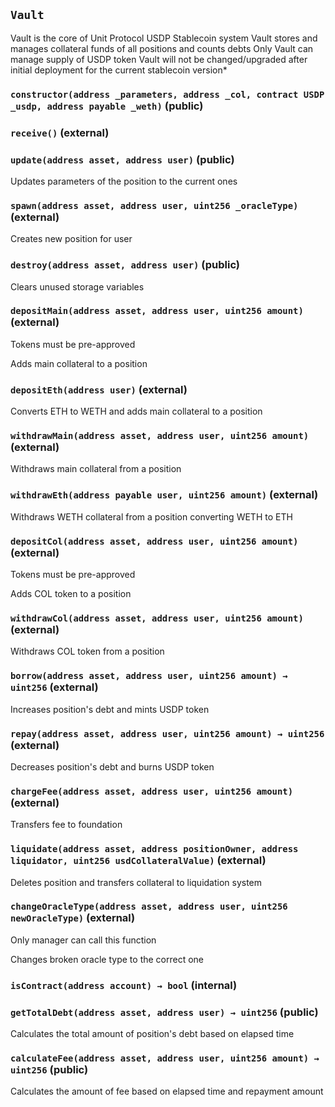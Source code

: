 ## `Vault`

Vault is the core of Unit Protocol USDP Stablecoin system
Vault stores and manages collateral funds of all positions and counts debts
Only Vault can manage supply of USDP token
Vault will not be changed/upgraded after initial deployment for the current stablecoin version*




### `constructor(address _parameters, address _col, contract USDP _usdp, address payable _weth)` (public)





### `receive()` (external)





### `update(address asset, address user)` (public)



Updates parameters of the position to the current ones


### `spawn(address asset, address user, uint256 _oracleType)` (external)



Creates new position for user


### `destroy(address asset, address user)` (public)



Clears unused storage variables


### `depositMain(address asset, address user, uint256 amount)` (external)

Tokens must be pre-approved


Adds main collateral to a position


### `depositEth(address user)` (external)



Converts ETH to WETH and adds main collateral to a position


### `withdrawMain(address asset, address user, uint256 amount)` (external)



Withdraws main collateral from a position


### `withdrawEth(address payable user, uint256 amount)` (external)



Withdraws WETH collateral from a position converting WETH to ETH


### `depositCol(address asset, address user, uint256 amount)` (external)

Tokens must be pre-approved


Adds COL token to a position


### `withdrawCol(address asset, address user, uint256 amount)` (external)



Withdraws COL token from a position


### `borrow(address asset, address user, uint256 amount) → uint256` (external)



Increases position's debt and mints USDP token


### `repay(address asset, address user, uint256 amount) → uint256` (external)



Decreases position's debt and burns USDP token


### `chargeFee(address asset, address user, uint256 amount)` (external)



Transfers fee to foundation


### `liquidate(address asset, address positionOwner, address liquidator, uint256 usdCollateralValue)` (external)



Deletes position and transfers collateral to liquidation system


### `changeOracleType(address asset, address user, uint256 newOracleType)` (external)

Only manager can call this function


Changes broken oracle type to the correct one


### `isContract(address account) → bool` (internal)





### `getTotalDebt(address asset, address user) → uint256` (public)



Calculates the total amount of position's debt based on elapsed time


### `calculateFee(address asset, address user, uint256 amount) → uint256` (public)



Calculates the amount of fee based on elapsed time and repayment amount



